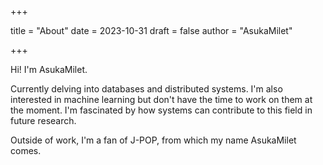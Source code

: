 +++

title = "About"
date = 2023-10-31
draft = false
author = "AsukaMilet"

+++

Hi! I'm AsukaMilet. 

Currently delving into databases and distributed systems. I'm also interested in machine learning but don't have the time to work on them at the moment. I'm fascinated by how systems can contribute to this field in future research.

Outside of work, I'm a fan of J-POP, from which my name AsukaMilet comes.
